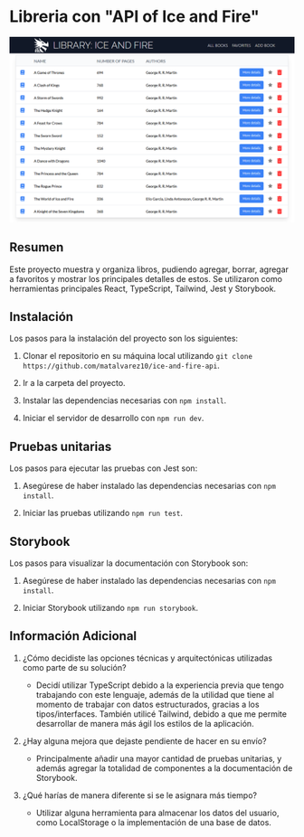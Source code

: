 # Libreria con "API of Ice and Fire"

![Page Preview](page-preview.png)

## Resumen

Este proyecto muestra y organiza libros, pudiendo agregar, borrar, agregar a favoritos y mostrar los principales detalles de estos. Se utilizaron como herramientas principales React, TypeScript, Tailwind, Jest y Storybook.

## Instalación

Los pasos para la instalación del proyecto son los siguientes:

1. Clonar el repositorio en su máquina local utilizando `git clone https://github.com/matalvarez10/ice-and-fire-api`.

2. Ir a la carpeta del proyecto.

3. Instalar las dependencias necesarias con `npm install`.

4. Iniciar el servidor de desarrollo con `npm run dev`.

## Pruebas unitarias

Los pasos para ejecutar las pruebas con Jest son:

1. Asegúrese de haber instalado las dependencias necesarias con `npm install`.

2. Iniciar las pruebas utilizando `npm run test`.

## Storybook

Los pasos para visualizar la documentación con Storybook son:

1. Asegúrese de haber instalado las dependencias necesarias con `npm install`.

2. Iniciar Storybook utilizando `npm run storybook`.

## Información Adicional

1. ¿Cómo decidiste las opciones técnicas y arquitectónicas utilizadas como parte de su solución?
   - Decidí utilizar TypeScript debido a la experiencia previa que tengo trabajando con este lenguaje, además de la utilidad que tiene al momento de trabajar con datos estructurados, gracias a los tipos/interfaces. También utilicé Tailwind, debido a que me permite desarrollar de manera más ágil los estilos de la aplicación.

2. ¿Hay alguna mejora que dejaste pendiente de hacer en su envío?
   - Principalmente añadir una mayor cantidad de pruebas unitarias, y además agregar la totalidad de componentes a la documentación de Storybook.

3. ¿Qué harías de manera diferente si se le asignara más tiempo?
   - Utilizar alguna herramienta para almacenar los datos del usuario, como LocalStorage o la implementación de una base de datos.